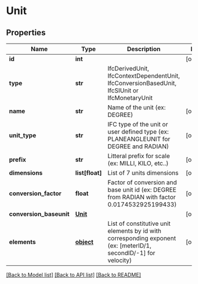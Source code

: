 # Unit

## Properties
Name | Type | Description | Notes
------------ | ------------- | ------------- | -------------
**id** | **int** |  | [optional] 
**type** | **str** | IfcDerivedUnit, IfcContextDependentUnit, IfcConversionBasedUnit, IfcSIUnit or IfcMonetaryUnit | 
**name** | **str** | Name of the unit (ex: DEGREE) | [optional] 
**unit_type** | **str** | IFC type of the unit or user defined type (ex: PLANEANGLEUNIT for DEGREE and RADIAN) | [optional] 
**prefix** | **str** | Litteral prefix for scale (ex: MILLI, KILO, etc..) | [optional] 
**dimensions** | **list[float]** | List of 7 units dimensions | [optional] 
**conversion_factor** | **float** | Factor of conversion and base unit id (ex: DEGREE from RADIAN with factor 0.0174532925199433) | [optional] 
**conversion_baseunit** | [**Unit**](Unit.md) |  | [optional] 
**elements** | [**object**](.md) | List of constitutive unit elements by id with corresponding exponent (ex: [meterID/1, secondID/-1] for velocity) | [optional] 

[[Back to Model list]](../README.md#documentation-for-models) [[Back to API list]](../README.md#documentation-for-api-endpoints) [[Back to README]](../README.md)


